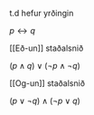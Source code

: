 t.d hefur yrðingin 

$p ↔ q$

[[Eð-un]] staðalsnið

$(p ∧ q) ∨ (¬p ∧ ¬q)$

[[Og-un]] staðalsnið

$(p ∨ ¬q) ∧ (¬p ∨ q)$